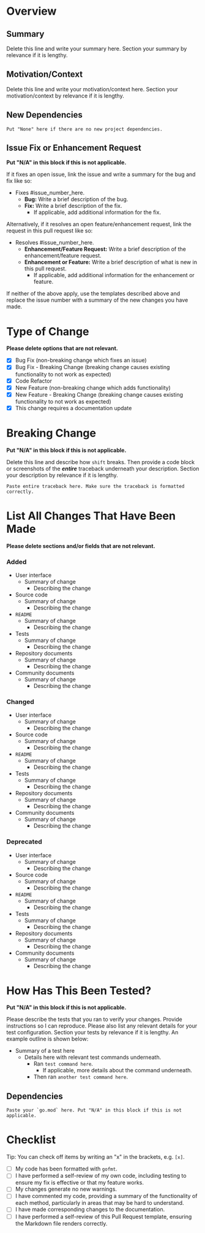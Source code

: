 # Overview

## Summary

Delete this line and write your summary here. Section your summary by relevance if it is lengthy.

## Motivation/Context

Delete this line and write your motivation/context here. Section your motivation/context by relevance if it is lengthy.

## New Dependencies

```
Put "None" here if there are no new project dependencies.
```

## Issue Fix or Enhancement Request

**Put "N/A" in this block if this is not applicable.**

If it fixes an open issue, link the issue and write a summary for the bug and fix like so:

* Fixes #issue_number_here.
    + **Bug:** Write a brief description of the bug.
    + **Fix:** Write a brief description of the fix.
        * If applicable, add additional information for the fix.

Alternatively, if it resolves an open feature/enhancement request, link the request in this pull request like so:

* Resolves #issue_number_here.
    + **Enhancement/Feature Request:** Write a brief description of the enhancement/feature request.
    + **Enhancement or Feature:** Write a brief description of what is new in this pull request.
        * If applicable, add additional information for the enhancement or feature.

If neither of the above apply, use the templates described above and replace the issue number with a summary of the new changes you have made.

# Type of Change

**Please delete options that are not relevant.**

* [x] Bug Fix (non-breaking change which fixes an issue)
* [x] Bug Fix - Breaking Change (breaking change causes existing functionality to not work as expected)
* [x] Code Refactor
* [x] New Feature (non-breaking change which adds functionality)
* [x] New Feature - Breaking Change (breaking change causes existing functionality to not work as expected)
* [x] This change requires a documentation update

# Breaking Change

**Put "N/A" in this block if this is not applicable.**

Delete this line and describe how `shift` breaks. Then provide a code block or screenshots of the ***entire*** traceback underneath your description. Section your description by relevance if it is lengthy. 

```
Paste entire traceback here. Make sure the traceback is formatted correctly.
```

# List All Changes That Have Been Made

**Please delete sections and/or fields that are not relevant.**

### Added

* User interface
    + Summary of change
        * Describing the change
* Source code
    + Summary of change
        * Describing the change
* `README`
    + Summary of change
        * Describing the change
* Tests
    + Summary of change
        * Describing the change
* Repository documents
    + Summary of change
        * Describing the change
* Community documents
    + Summary of change
        * Describing the change

### Changed

* User interface
    + Summary of change
        * Describing the change
* Source code
    + Summary of change
        * Describing the change
* `README`
    + Summary of change
        * Describing the change
* Tests
    + Summary of change
        * Describing the change
* Repository documents
    + Summary of change
        * Describing the change
* Community documents
    + Summary of change
        * Describing the change

### Deprecated

* User interface
    + Summary of change
        * Describing the change
* Source code
    + Summary of change
        * Describing the change
* `README`
    + Summary of change
        * Describing the change
* Tests
    + Summary of change
        * Describing the change
* Repository documents
    + Summary of change
        * Describing the change
* Community documents
    + Summary of change
        * Describing the change

# How Has This Been Tested?

**Put "N/A" in this block if this is not applicable.**

Please describe the tests that you ran to verify your changes. Provide instructions so I can reproduce. Please also list any relevant details for your test configuration. Section your tests by relevance if it is lengthy. An example outline is shown below:

* Summary of a test here
    + Details here with relevant test commands underneath.
        * Ran `test command here`.
            + If applicable, more details about the command underneath.
        * Then ran `another test command here`.

## Dependencies

```
Paste your `go.mod` here. Put "N/A" in this block if this is not applicable.
```

# Checklist

Tip: You can check off items by writing an "x" in the brackets, e.g. `[x]`.

* [ ] My code has been formatted with `gofmt`.
* [ ] I have performed a self-review of my own code, including testing to ensure my fix is effective or that my feature works.
* [ ] My changes generate no new warnings.
* [ ] I have commented my code, providing a summary of the functionality of each method, particularly in areas that may be hard to understand.
* [ ] I have made corresponding changes to the documentation.
* [ ] I have performed a self-review of this Pull Request template, ensuring the Markdown file renders correctly.

<!-- LINKS -->
[Style Guide]: STYLE_GUIDE.md
